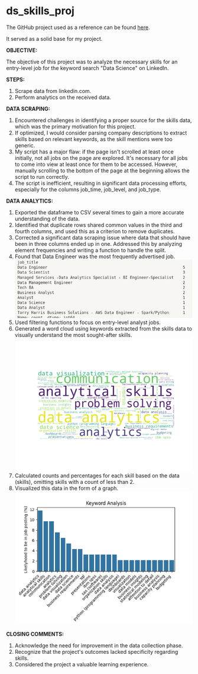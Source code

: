 # ds_skills_proj

The GitHub project used as a reference can be found [here](https://github.dev/lukebarousse/Job_Analysis/blob/b9ed4b6109f6439f231a6f1fa9341633b5370f81/LinkedIn.ipynb).

It served as a solid base for my project.

**OBJECTIVE:**

The objective of this project was to analyze the necessary skills for an entry-level job for the keyword search "Data Science" on LinkedIn.

**STEPS:**

1. Scrape data from linkedin.com.
2. Perform analytics on the received data.

**DATA SCRAPING:**

1. Encountered challenges in identifying a proper source for the skills data, which was the primary motivation for this project.
2. If optimized, I would consider parsing company descriptions to extract skills based on relevant keywords, as the skill mentions were too generic.
3. My script has a major flaw: if the page isn't scrolled at least once initially, not all jobs on the page are explored. It's necessary for all jobs to come into view at least once for them to be accessed. However, manually scrolling to the bottom of the page at the beginning allows the script to run correctly.
4. The script is inefficient, resulting in significant data processing efforts, especially for the columns job_time, job_level, and job_type.

**DATA ANALYTICS:**

1. Exported the dataframe to CSV several times to gain a more accurate understanding of the data.
2. Identified that duplicate rows shared common values in the third and fourth columns, and used this as a criterion to remove duplicates.
3. Corrected a significant data scraping issue where data that should have been in three columns ended up in one. Addressed this by analyzing element frequencies and writing a function to handle the split.
4. Found that Data Engineer was the most frequently advertised job.
![Job Frequency](images/job_freq.png)
5. Used filtering functions to focus on entry-level analyst jobs.
6. Generated a word cloud using keywords extracted from the skills data to visually understand the most sought-after skills.
![Word Cloud](images/word_cloud.png)
7. Calculated counts and percentages for each skill based on the data (skills), omitting skills with a count of less than 2.
8. Visualized this data in the form of a graph.
![Skills Frequency](images/skills_freq.png)

**CLOSING COMMENTS:**

1. Acknowledge the need for improvement in the data collection phase.
2. Recognize that the project's outcomes lacked specificity regarding skills.
3. Considered the project a valuable learning experience.
